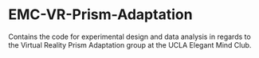 # EMC-VR-Prism-Adaptation
Contains the code for experimental design and data analysis in regards to the Virtual Reality Prism Adaptation group at the UCLA Elegant Mind Club.
